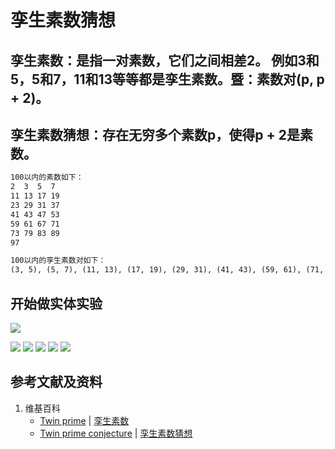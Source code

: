 # 孪生素数猜想

## 孪生素数：是指一对素数，它们之间相差2。 例如3和5，5和7，11和13等等都是孪生素数。暨：素数对(p, p + 2)。

## 孪生素数猜想：存在无穷多个素数p，使得p + 2是素数。

```html
100以内的素数如下：
2  3  5  7 
11 13 17 19
23 29 31 37
41 43 47 53
59 61 67 71
73 79 83 89
97
```

```html
100以内的孪生素数对如下：
(3, 5), (5, 7), (11, 13), (17, 19), (29, 31), (41, 43), (59, 61), (71, 73)
```

## 开始做实体实验

![](/images/数论/素数数列及其相关猜想/孪生素数猜想/0a1.jpg)

![](/images/数论/素数数列及其相关猜想/孪生素数猜想/1a1.jpg)
![](/images/数论/素数数列及其相关猜想/孪生素数猜想/1a2.jpg)
![](/images/数论/素数数列及其相关猜想/孪生素数猜想/1a3.jpg)
![](/images/数论/素数数列及其相关猜想/孪生素数猜想/1a4.jpg)
![](/images/数论/素数数列及其相关猜想/孪生素数猜想/1a5.jpg)

## 参考文献及资料

1. 维基百科
	- [Twin prime](https://en.wikipedia.org/wiki/Twin_prime) | [孪生素数](https://zh.wikipedia.org/wiki/%E5%AD%AA%E7%94%9F%E7%B4%A0%E6%95%B0)
	- [Twin prime conjecture](https://en.wikipedia.org/wiki/Twin_prime#Twin_prime_conjecture) | [孪生素数猜想](https://zh.wikipedia.org/wiki/%E5%AD%AA%E7%94%9F%E7%B4%A0%E6%95%B0%E7%8C%9C%E6%83%B3)
